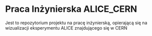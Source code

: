 # Praca Inżynierska ALICE_CERN
Jest to repozytorium projektu na pracę inżynierską, opierającą się na wizualizacji eksperymentu ALICE znajdującego się w CERN
